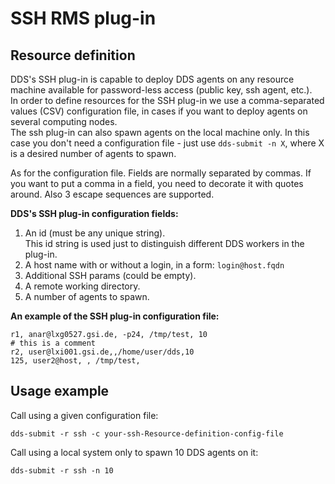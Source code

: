 # SSH RMS plug-in

## Resource definition

DDS's SSH plug-in is capable to deploy DDS agents on any resource machine available for password-less access (public key, ssh agent, etc.).  
In order to define resources for the SSH plug-in we use a comma-separated values (CSV) configuration file, in cases if you want to deploy agents on several computing nodes.  
The ssh plug-in can also spawn agents on the local machine only. In this case you don't need a configuration file - just use `dds-submit -n X`, where X is a desired number of agents to spawn.  

As for the configuration file. Fields are normally separated by commas. If you want to put a comma in a field, you need to decorate it with quotes around. Also 3 escape sequences are supported.

**DDS's SSH plug-in configuration fields:**

1. An id (must be any unique string).  
This id string is used just to distinguish different DDS workers in the plug-in.
1. A host name with or without a login, in a form: `login@host.fqdn`
1. Additional SSH params (could be empty).
1. A remote working directory.
1. A number of agents to spawn.

**An example of the SSH plug-in configuration file:**

```csv
r1, anar@lxg0527.gsi.de, -p24, /tmp/test, 10
# this is a comment
r2, user@lxi001.gsi.de,,/home/user/dds,10
125, user2@host, , /tmp/test,
```

## Usage example

Call using a given configuration file:

```shell
dds-submit -r ssh -c your-ssh-Resource-definition-config-file
```

Call using a local system only to spawn 10 DDS agents on it:

```shell
dds-submit -r ssh -n 10
```

